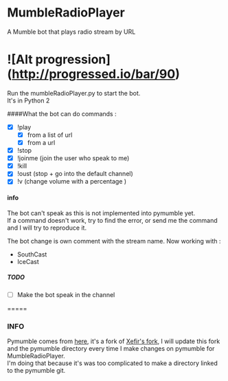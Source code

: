 # MumbleRadioPlayer
A Mumble bot that plays radio stream by URL

![Alt progression] (http://progressed.io/bar/90)
======
Run the mumbleRadioPlayer.py to start the bot.  
It's in Python 2

####What the bot can do
commands :
- [x] !play
   - [x] from a list of url
   - [x] from a url
- [x] !stop
- [x] !joinme (join the user who speak to me)
- [x] !kill
- [x] !oust (stop + go into the default channel)
- [x] !v <number> (change volume with a percentage )

#### info
The bot can't speak as this is not implemented into pymumble yet.  
If a command doesn't work, try to find the error, or send me the command and I will try to reproduce it.

The bot change is own comment with the stream name. Now working with :
- SouthCast
- IceCast
##### TODO
- [ ] Make the bot speak in the channel

=====
### INFO
Pymumble comes from [here](https://github.com/azlux/pymumble), it's a fork of [Xefir's fork](https://github.com/Xefir/pymumble), I will update this fork and the pymumble directory every time I make changes on pymumble for MumbleRadioPlayer.  
I'm doing that because it's was too complicated to make a directory linked to the pymumble git.
